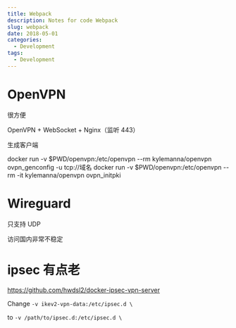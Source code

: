```yaml
---
title: Webpack
description: Notes for code Webpack
slug: webpack
date: 2018-05-01
categories:
  - Development
tags:
  - Development
---
```


# OpenVPN

很方便

OpenVPN + WebSocket + Nginx（监听 443）

生成客户端

docker run -v $PWD/openvpn:/etc/openvpn --rm kylemanna/openvpn ovpn_genconfig -u tcp://域名
docker run -v $PWD/openvpn:/etc/openvpn --rm -it kylemanna/openvpn ovpn_initpki

# Wireguard

只支持 UDP

访问国内非常不稳定

# ipsec 有点老

https://github.com/hwdsl2/docker-ipsec-vpn-server

Change `-v ikev2-vpn-data:/etc/ipsec.d \`

to `-v /path/to/ipsec.d:/etc/ipsec.d \`
